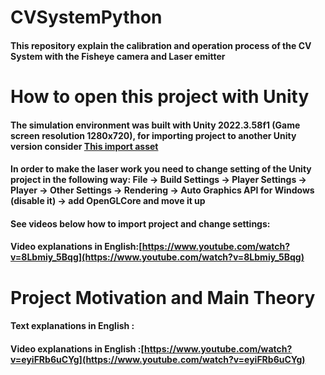 # CVSystemPython
#### This repository explain the calibration and operation process of the CV System with the Fisheye camera and Laser emitter
# How to open this project with Unity
#### The simulation environment was built with Unity 2022.3.58f1 (Game screen resolution 1280x720), for importing project to another Unity version consider [This import asset](https://github.com/glowing-zt/CVSystemPython/blob/main/sv_syst_unityasset.unitypackage)
#### In order to make the laser work you need to change setting of the Unity project in the following way: File -> Build Settings -> Player Settings -> Player -> Other Settings -> Rendering -> Auto Graphics API for Windows (disable it) -> add OpenGLCore and move it up
#### See videos below how to import project and change settings:  
#### Video explanations in English:[https://www.youtube.com/watch?v=8Lbmiy_5Bqg](https://www.youtube.com/watch?v=8Lbmiy_5Bqg)
# Project Motivation and Main Theory
#### Text explanations in English :                                                                                                             
#### Video explanations in English :[https://www.youtube.com/watch?v=eyiFRb6uCYg](https://www.youtube.com/watch?v=eyiFRb6uCYg)
